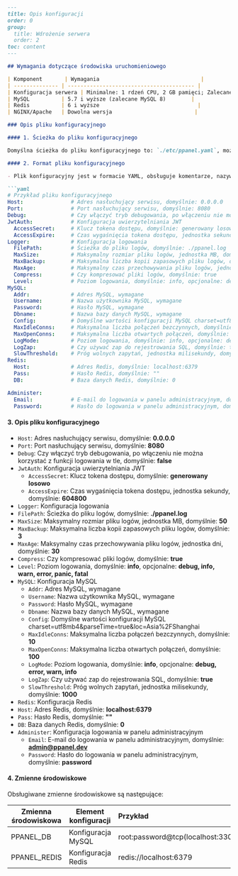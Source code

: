 ```markdown
---
title: Opis konfiguracji
order: 0
group: 
  title: Wdrożenie serwera
  order: 2
toc: content
---

## Wymagania dotyczące środowiska uruchomieniowego

| Komponent       | Wymagania                                |
| -------------- | ---------------------------------------- |
| Konfiguracja serwera | Minimalne: 1 rdzeń CPU, 2 GB pamięci; Zalecane: 2 rdzenie CPU, 4 GB pamięci |
| MySQL          | 5.7 i wyższe (zalecane MySQL 8)        |
| Redis          | 6 i wyższe                               |
| NGINX/Apache   | Dowolna wersja                          |

### Opis pliku konfiguracyjnego

#### 1. Ścieżka do pliku konfiguracyjnego

Domyślna ścieżka do pliku konfiguracyjnego to: `./etc/ppanel.yaml`, można ją określić za pomocą parametru uruchamiania `--config`.

#### 2. Format pliku konfiguracyjnego

- Plik konfiguracyjny jest w formacie YAML, obsługuje komentarze, nazywa się xxx.yaml.

```yaml
# Przykład pliku konfiguracyjnego
Host:               # Adres nasłuchujący serwisu, domyślnie: 0.0.0.0
Port:               # Port nasłuchujący serwisu, domyślnie: 8080
Debug:              # Czy włączyć tryb debugowania, po włączeniu nie można korzystać z funkcji logowania w tle, domyślnie: false
JwtAuth:            # Konfiguracja uwierzytelniania JWT
  AccessSecret:     # Klucz tokena dostępu, domyślnie: generowany losowo
  AccessExpire:     # Czas wygaśnięcia tokena dostępu, jednostka sekundy, domyślnie: 604800
Logger:             # Konfiguracja logowania
  FilePath:         # Ścieżka do pliku logów, domyślnie: ./ppanel.log
  MaxSize:          # Maksymalny rozmiar pliku logów, jednostka MB, domyślnie: 50
  MaxBackup:        # Maksymalna liczba kopii zapasowych pliku logów, domyślnie: 3
  MaxAge:           # Maksymalny czas przechowywania pliku logów, jednostka dni, domyślnie: 30
  Compress:         # Czy kompresować pliki logów, domyślnie: true
  Level:            # Poziom logowania, domyślnie: info, opcjonalne: debug, info, warn, error, panic, fatal
MySQL:
  Addr:             # Adres MySQL, wymagane
  Username:         # Nazwa użytkownika MySQL, wymagane
  Password:         # Hasło MySQL, wymagane
  Dbname:           # Nazwa bazy danych MySQL, wymagane
  Config:           # Domyślne wartości konfiguracji MySQL charset=utf8mb4&parseTime=true&loc=Asia%2FShanghai
  MaxIdleConns:     # Maksymalna liczba połączeń bezczynnych, domyślnie: 10
  MaxOpenConns:     # Maksymalna liczba otwartych połączeń, domyślnie: 100
  LogMode:          # Poziom logowania, domyślnie: info, opcjonalne: debug, error, warn, info
  LogZap:           # Czy używać zap do rejestrowania SQL, domyślnie: true
  SlowThreshold:    # Próg wolnych zapytań, jednostka milisekundy, domyślnie: 1000
Redis:
  Host:             # Adres Redis, domyślnie: localhost:6379
  Pass:             # Hasło Redis, domyślnie: ""
  DB:               # Baza danych Redis, domyślnie: 0

Administer:
  Email:            # E-mail do logowania w panelu administracyjnym, domyślnie: admin@ppanel.dev
  Password:         # Hasło do logowania w panelu administracyjnym, domyślnie: password

```

#### 3. Opis pliku konfiguracyjnego

- `Host`: Adres nasłuchujący serwisu, domyślnie: **0.0.0.0**
- `Port`: Port nasłuchujący serwisu, domyślnie: **8080**
- `Debug`: Czy włączyć tryb debugowania, po włączeniu nie można korzystać z funkcji logowania w tle, domyślnie: **false**
- `JwtAuth`: Konfiguracja uwierzytelniania JWT
  - `AccessSecret`: Klucz tokena dostępu, domyślnie: **generowany losowo**
  - `AccessExpire`: Czas wygaśnięcia tokena dostępu, jednostka sekundy, domyślnie: **604800**
- `Logger`: Konfiguracja logowania
- `FilePath`: Ścieżka do pliku logów, domyślnie: **./ppanel.log**
- `MaxSize`: Maksymalny rozmiar pliku logów, jednostka MB, domyślnie: **50**
- `MaxBackup`: Maksymalna liczba kopii zapasowych pliku logów, domyślnie: **3**
- `MaxAge`: Maksymalny czas przechowywania pliku logów, jednostka dni, domyślnie: **30**
- `Compress`: Czy kompresować pliki logów, domyślnie: **true**
- `Level`: Poziom logowania, domyślnie: **info**, opcjonalne: **debug, info, warn, error, panic, fatal**
- `MySQL`: Konfiguracja MySQL
  - `Addr`: Adres MySQL, wymagane
  - `Username`: Nazwa użytkownika MySQL, wymagane
  - `Password`: Hasło MySQL, wymagane
  - `Dbname`: Nazwa bazy danych MySQL, wymagane
  - `Config`: Domyślne wartości konfiguracji MySQL charset=utf8mb4\&parseTime=true\&loc=Asia%2FShanghai
  - `MaxIdleConns`: Maksymalna liczba połączeń bezczynnych, domyślnie: **10**
  - `MaxOpenConns`: Maksymalna liczba otwartych połączeń, domyślnie: **100**
  - `LogMode`: Poziom logowania, domyślnie: **info**, opcjonalne: **debug, error, warn, info**
  - `LogZap`: Czy używać zap do rejestrowania SQL, domyślnie: **true**
  - `SlowThreshold`: Próg wolnych zapytań, jednostka milisekundy, domyślnie: **1000**
- `Redis`: Konfiguracja Redis
- `Host`: Adres Redis, domyślnie: **localhost:6379**
- `Pass`: Hasło Redis, domyślnie: **""**
- `DB`: Baza danych Redis, domyślnie: **0**
- `Administer`: Konfiguracja logowania w panelu administracyjnym
  - `Email`: E-mail do logowania w panelu administracyjnym, domyślnie: **<admin@ppanel.dev>**
  - `Password`: Hasło do logowania w panelu administracyjnym, domyślnie: **password**

#### 4. Zmienne środowiskowe

Obsługiwane zmienne środowiskowe są następujące:

| Zmienna środowiskowa | Element konfiguracji | Przykład                                      |
| ------------------- | ------------------- | :------------------------------------------- |
| PPANEL\_DB          | Konfiguracja MySQL  | root:password\@tcp(localhost:3306)/vpnboard |
| PPANEL\_REDIS       | Konfiguracja Redis   | redis://localhost:6379                       |
```

